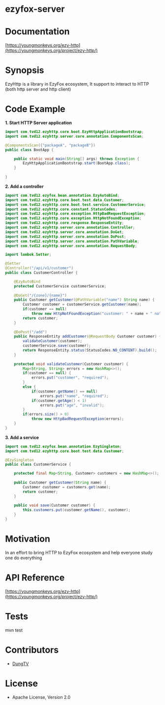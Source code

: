 # ezyfox-server

# Documentation

[https://youngmonkeys.org/ezy-http](https://youngmonkeys.org/project/ezy-http/)

# Synopsis

EzyHttp is a library in EzyFox ecosystem, It support to interact to HTTP (both http server and http client)

# Code Example

**1. Start HTTP Server application**

```java
import com.tvd12.ezyhttp.core.boot.EzyHttpApplicationBootstrap;
import com.tvd12.ezyhttp.server.core.annotation.ComponentsScan;

@ComponentsScan({"packageA", "packageB"})
public class BootApp {

	public static void main(String[] args) throws Exception {
		EzyHttpApplicationBootstrap.start(BootApp.class);
	}
	
}
```

**2. Add a controller**

```java
import com.tvd12.ezyfox.bean.annotation.EzyAutoBind;
import com.tvd12.ezyhttp.core.boot.test.data.Customer;
import com.tvd12.ezyhttp.core.boot.test.service.CustomerService;
import com.tvd12.ezyhttp.core.constant.StatusCodes;
import com.tvd12.ezyhttp.core.exception.HttpBadRequestException;
import com.tvd12.ezyhttp.core.exception.HttpNotFoundException;
import com.tvd12.ezyhttp.core.response.ResponseEntity;
import com.tvd12.ezyhttp.server.core.annotation.Controller;
import com.tvd12.ezyhttp.server.core.annotation.DoGet;
import com.tvd12.ezyhttp.server.core.annotation.DoPost;
import com.tvd12.ezyhttp.server.core.annotation.PathVariable;
import com.tvd12.ezyhttp.server.core.annotation.RequestBody;

import lombok.Setter;

@Setter
@Controller("/api/v1/customer")
public class CustomerController {

	@EzyAutoBind
	protected CustomerService customerService;
	
	@DoGet("/{zone}/{name}")
	public Customer getCustomer(@PathVariable("name") String name) {
		Customer customer = customerService.getCustomer(name);
		if(customer == null)
			throw new HttpNotFoundException("customer: " + name + " not found");
		return customer;
	}
	
	@DoPost("/add")
	public ResponseEntity addCustomer(@RequestBody Customer customer) {
		validateCustomer(customer);
		customerService.save(customer);
		return ResponseEntity.status(StatusCodes.NO_CONTENT).build();
	}
	
	protected void validateCustomer(Customer customer) {
		Map<String, String> errors = new HashMap<>();
		if(customer == null) {
			errors.put("customer", "required");
		}
		else {
			if(customer.getName() == null)
				errors.put("name", "required");
			if(customer.getAge() < 1)
				errors.put("age", "invalid");
		}
		if(errors.size() > 0)
			throw new HttpBadRequestException(errors);
	}
}
```

**3. Add a service**

```java
import com.tvd12.ezyfox.bean.annotation.EzySingleton;
import com.tvd12.ezyhttp.core.boot.test.data.Customer;

@EzySingleton
public class CustomerService {

	protected final Map<String, Customer> customers = new HashMap<>();
	
	public Customer getCustomer(String name) {
		Customer customer = customers.get(name);
		return customer;
	}
	
	public void save(Customer customer) {
		this.customers.put(customer.getName(), customer);
	}
}
```

# Motivation

In an effort to bring HTTP to EzyFox ecosystem and help everyone study one do everything

# API Reference

[https://youngmonkeys.org/ezy-http](https://youngmonkeys.org/project/ezy-http/)

# Tests

mvn test

# Contributors

- [DungTV](mailto:itprono3@gmail.com)

# License

- Apache License, Version 2.0
